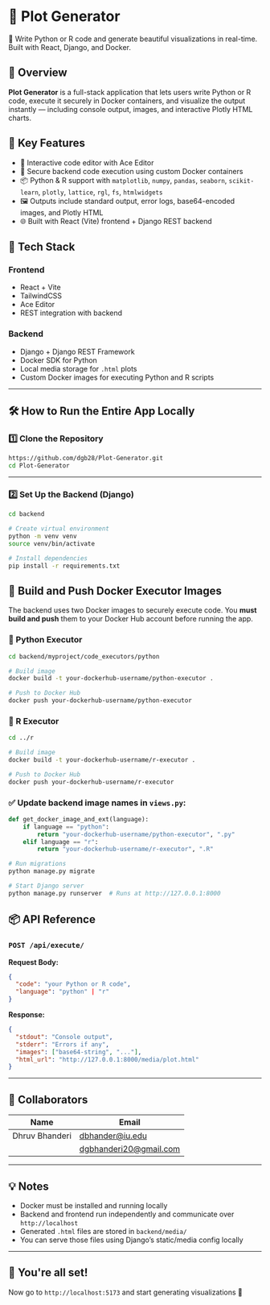 # 🚀 Plot Generator  
🎨 Write Python or R code and generate beautiful visualizations in real-time. Built with React, Django, and Docker.

## 🌟 Overview  
**Plot Generator** is a full-stack application that lets users write Python or R code, execute it securely in Docker containers, and visualize the output instantly — including console output, images, and interactive Plotly HTML charts.

## 🧠 Key Features  
- 📝 Interactive code editor with Ace Editor  
- 🐳 Secure backend code execution using custom Docker containers  
- 📦 Python & R support with `matplotlib`, `numpy`, `pandas`, `seaborn`, `scikit-learn`, `plotly`, `lattice`, `rgl`, `fs`, `htmlwidgets`  
- 🖼️ Outputs include standard output, error logs, base64-encoded images, and Plotly HTML  
- 🌐 Built with React (Vite) frontend + Django REST backend

## 🧩 Tech Stack  
### Frontend
- React + Vite  
- TailwindCSS  
- Ace Editor  
- REST integration with backend

### Backend
- Django + Django REST Framework  
- Docker SDK for Python  
- Local media storage for `.html` plots  
- Custom Docker images for executing Python and R scripts

---

## 🛠️ How to Run the Entire App Locally

### 1️⃣ Clone the Repository
```bash
https://github.com/dgb28/Plot-Generator.git
cd Plot-Generator
```

---

### 2️⃣ Set Up the Backend (Django)

```bash
cd backend

# Create virtual environment
python -m venv venv
source venv/bin/activate

# Install dependencies
pip install -r requirements.txt
```
## 🐳 Build and Push Docker Executor Images

The backend uses two Docker images to securely execute code. You **must build and push** them to your Docker Hub account before running the app.

### 🔧 Python Executor
```bash
cd backend/myproject/code_executors/python

# Build image
docker build -t your-dockerhub-username/python-executor .

# Push to Docker Hub
docker push your-dockerhub-username/python-executor
```

### 🔧 R Executor
```bash
cd ../r

# Build image
docker build -t your-dockerhub-username/r-executor .

# Push to Docker Hub
docker push your-dockerhub-username/r-executor
```

### ✅ Update backend image names in `views.py`:
```python
def get_docker_image_and_ext(language):
    if language == "python":
        return "your-dockerhub-username/python-executor", ".py"
    elif language == "r":
        return "your-dockerhub-username/r-executor", ".R"
```
```bash
# Run migrations
python manage.py migrate

# Start Django server
python manage.py runserver  # Runs at http://127.0.0.1:8000
```

## 📦 API Reference

### `POST /api/execute/`

**Request Body:**
```json
{
  "code": "your Python or R code",
  "language": "python" | "r"
}
```

**Response:**
```json
{
  "stdout": "Console output",
  "stderr": "Errors if any",
  "images": ["base64-string", "..."],
  "html_url": "http://127.0.0.1:8000/media/plot.html"
}
```

---

## 👥 Collaborators  
| Name           | Email              |
|----------------|--------------------|
| Dhruv Bhanderi | dbhander@iu.edu    |
|                | dgbhanderi20@gmail.com |

---

## 💡 Notes
- Docker must be installed and running locally  
- Backend and frontend run independently and communicate over `http://localhost`  
- Generated `.html` files are stored in `backend/media/`  
- You can serve those files using Django’s static/media config locally

---

## 🏁 You're all set!
Now go to `http://localhost:5173` and start generating visualizations 🚀

